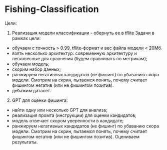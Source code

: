 # Fishing-Classification

Цели:
1) Реализация модели классификации - обернуть ее в tflite
Задачи в рамках цели: 
- обучаем с точность > 0.99, tflite-формат и вес файла модели < 20Мб.
- взять несколько архитектур: современную архитектуру и легковесные для сравнения (будем сравнивать по метрикам);
- обучаем модель;
- скорим набор данных;
- ранжируем негативных кандидатов (не фишинг) по убаванию скора модели. Смотрим на скрин, пытаемся понять, почему считает фишингом негатив (или не фишингом позитив).
- дебажим датасет.

2) GPT для оценки фишинга:
- найти одну или несколько GPT для анализа;
- реализация промта (инструкции) для оценки кандидатов;
- модель отвечает скором уверенности в кандидате;
- ранжируем негативных кандидатов (не фишинг) по убаванию скора модели. Смотрим на скрин, пытаемся понять, почему считает фишингом негатив (или не фишингом позитив).
Оцениваем результаты.
